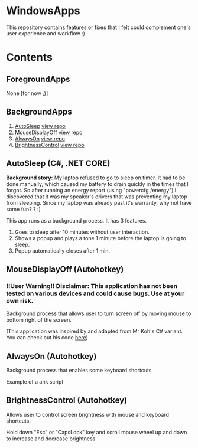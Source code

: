 # WindowsApps
This repository contains features or fixes that I felt could complement one's user experience and workflow :)

# Contents
## ForegroundApps
None [for now ;)]

## BackgroundApps
1. [AutoSleep](#AutoSleep-(C#,-.NET-CORE)) [view repo](AutoSleep)
2. [MouseDisplayOff](#MouseDisplayOff-(Autohotkey)) [view repo](MouseDisplayOff)
3. [AlwaysOn](#AlwaysOn-(Autohotkey)) [view repo](AlwaysOn)
4. [BrightnessControl](#BrightnessControl-(Autohotkey)) [view repo](BrightnessControl)

## AutoSleep (C#, .NET CORE)

**Background story:** My laptop refused to go to sleep on timer. It had to be done manually, which caused my battery to drain quickly in the times that I forgot. So after running an energy report (using "powercfg /energy") I discovered that it was my speaker's drivers that was preventing my laptop from sleeping. Since my laptop was already past it's warranty, why not have some fun? ? :)

This app runs as a background process. It has 3 features.
1. Goes to sleep after 10 minutes without user interaction.
2. Shows a popup and plays a tone 1 minute before the laptop is going to sleep.
3. Popup automatically closes after 1 min.

## MouseDisplayOff (Autohotkey)

### !!User Warning!! Disclaimer: This application has not been tested on various devices and could cause bugs. Use at your own risk.

Background process that allows user to turn screen off by moving mouse to bottom right of the screen.

(This application was inspired by and adapted from Mr Koh's C# variant. You can check out his code [here](https://github.com/Kennethkcpdhs/functiona1-windows/tree/master/screenoff_mouse_pos)) 

## AlwaysOn (Autohotkey)

Background process that enables some keyboard shortcuts.

Example of a ahk script

## BrightnessControl (Autohotkey)

Allows user to control screen brightness with mouse and keyboard shortcuts.

Hold down "Esc" or "CapsLock" key and scroll mouse wheel up and down to increase and decrease brightness.
